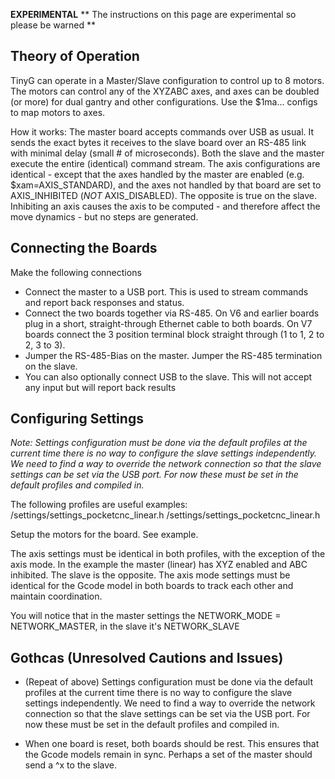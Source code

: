 **EXPERIMENTAL**
** The instructions on this page are experimental so please be warned ** 

## Theory of Operation
TinyG can operate in a Master/Slave configuration to control up to 8 motors. The motors can control any of the XYZABC axes, and axes can be doubled (or more) for dual gantry and other configurations. Use the $1ma... configs to map motors to axes.

How it works: The master board accepts commands over USB as usual. It sends the exact bytes it receives to the slave board over an RS-485 link with minimal delay (small # of microseconds). Both the slave and the master execute the entire (identical) command stream. The axis configurations are identical - except that the axes handled by the master are enabled (e.g. $xam=AXIS_STANDARD), and the axes not handled by that board are set to AXIS_INHIBITED (*NOT* AXIS_DISABLED). The opposite is true on the slave. Inhibiting an axis causes the axis to be computed - and therefore affect the move dynamics - but no steps are generated.

## Connecting the Boards
Make the following connections
* Connect the master to a USB port. This is used to stream commands and report back responses and status.
* Connect the two boards together via RS-485. On V6 and earlier boards plug in a short, straight-through Ethernet cable to both boards. On V7 boards connect the 3 position terminal block straight through (1 to 1, 2 to 2, 3 to 3). 
* Jumper the RS-485-Bias on the master. Jumper the RS-485 termination on the slave.
* You can also optionally connect USB to the slave. This will not accept any input but will report back results

## Configuring Settings
_Note: Settings configuration must be done via the default profiles at the current time there is no way to configure the slave settings independently. We need to find a way to override the network connection so that the slave settings can be set via the USB port. For now these must be set in the default profiles and compiled in._

The following profiles are useful examples:
/settings/settings_pocketcnc_linear.h
/settings/settings_pocketcnc_linear.h

Setup the motors for the board. See example.

The axis settings must be identical in both profiles, with the exception of the axis mode. In the example the master (linear) has XYZ enabled and ABC inhibited. The slave is the opposite. The axis mode settings must be identical for the Gcode model in both boards to track each other and maintain coordination.

You will notice that in the master settings the NETWORK_MODE = NETWORK_MASTER, in the slave it's NETWORK_SLAVE

## Gothcas (Unresolved Cautions and Issues)

* (Repeat of above) Settings configuration must be done via the default profiles at the current time there is no way to configure the slave settings independently. We need to find a way to override the network connection so that the slave settings can be set via the USB port. For now these must be set in the default profiles and compiled in.

* When one board is reset, both boards should be rest. This ensures that the Gcode models remain in sync. Perhaps a set of the master should send a ^x to the slave.
 

